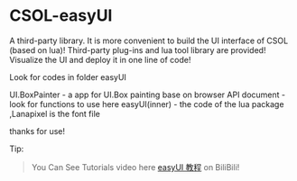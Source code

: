 # CSOL-easyUI
A third-party library. It is more convenient to build the UI interface of CSOL (based on lua)! Third-party plug-ins and lua tool library are provided! Visualize the UI and deploy it in one line of code!

Look for codes in folder easyUI

UI.BoxPainter - a app for UI.Box painting base on browser
API document - look for functions to use here
easyUI(inner) - the code of the lua package ,Lanapixel is the font file

thanks for use!

Tip:
  
  > You Can See Tutorials video here [easyUI 教程](https://www.bilibili.com/video/BV1jT411d7xS/) on BiliBili!
  
